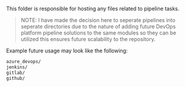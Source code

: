 This folder is responsible for hosting any files related to pipeline tasks.

> NOTE: I have made the decision here to seperate pipelines into seperate directories due to the nature of adding future DevOps platform pipeline solutions to the same modules so they can be utilized this ensures future scalability to the repository.

Example future usage may look like the following:

```bash
azure_devops/
jenkins/
gitlab/
github/
```
